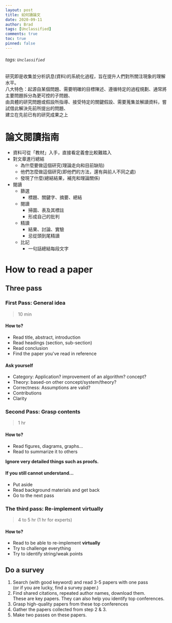 ```yaml
---
layout: post
title: 如何讀論文
date: 2020-09-11
author: Brad
tags: [Unclassified]
comments: true
toc: true
pinned: false
---
```

###### tags: `Unclassified`
研究即是收集並分析訊息(資料)的系統化過程，旨在提升人們對所關注現象的理解水平。  
八大特色：起源自某個問題、需要明確的目標陳述、遵循特定的過程規劃、通常將主要問題拆分為更可控的子問題、  
由具體的研究問題或假設所指導、接受特定的關鍵假設、需要蒐集並解讀資料，嘗試借此解決先前所提出的問題、  
建立在先前已有的研究成果之上


<!-- more -->

# 論文閱讀指南

* 資料可從「教材」入手，直接看定義會比較難踏入
* 對文章進行總結
    * 為什麼要做這個研究(理論走向和目前缺陷)
    * 他們怎麼做這個研究(即他們的方法，還有與前人不同之處)
    * 發現了什麼(總結結果，補充和理論關係)
* 閱讀
    * 篩選
        * 標題、關鍵字、摘要、總結
    * 閱讀
        * 掃圖、表及其標註
        * 形成自己的批判
    * 精讀
        * 結果、討論、實驗
        * 忌從頭到尾精讀
    * 比記
        * 一句話總結每段文字

# How to read a paper
## Three pass
### First Pass: General idea  
> 10 min
#### How to?
* Read title, abstract, introduction
* Read headings (section, sub-section)
* Read conclusion
* Find the paper you've read in reference
#### Ask yourself
* Category: Application? improvement of an algorithm? concept?
* Theory: based-on other concept/system/theory?
* Correctness: Assumptions are valid?
* Contributions
* Clarity
### Second Pass: Grasp contents
> 1 hr
#### How to?
* Read figures, diagrams, graphs...
* Read to summarize it to others

**Ignore very detailed things such as proofs.**

#### If you still cannot understand...
* Put aside
* Read background materials and get back
* Go to the next pass

### The third pass: Re-implement virtually
> 4 to 5 hr (1 hr for experts)
#### How to?
* Read to be able to re-implement **virtually**
* Try to challenge everything
* Try to identify string/weak points

## Do a survey
1. Search (with good keyword) and read 3-5 papers with one pass  
(or if you are lucky, find a survey paper.)
2. Find shared citations, repeated author names, download them.  
These are key papers. They can also help you identify top conferences.
3. Grasp high-quality papers from these top conferences
4. Gather the papers collected from step 2 & 3.
5. Make two passes on these papers.